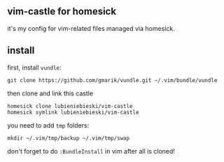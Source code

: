 ## vim-castle for homesick

it's my config for vim-related files managed via homesick.

## install

first, install `vundle`:

```
git clone https://github.com/gmarik/vundle.git ~/.vim/bundle/vundle
```

then clone and link this castle

```
homesick clone lubieniebieski/vim-castle
homesick symlink lubieniebieski/vim-castle
```

you need to add `tmp` folders:

```
mkdir ~/.vim/tmp/backup ~/.vim/tmp/swap
```

don't forget to do `:BundleInstall` in vim after all is cloned!
